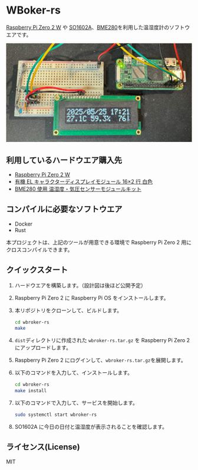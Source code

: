 # WBoker-rs

[Raspberry Pi Zero 2 W](https://www.raspberrypi.com/products/raspberry-pi-zero-2-w/) や [SO1602A](http://akizukidenshi.com/catalog/g/g108277/)、[BME280](https://www.bosch-sensortec.com/media/boschsensortec/downloads/datasheets/bst-bme280-ds002.pdf)を利用した温湿度計のソフトウエアです。

![構成画像](docs/wbroker.jpg)

## 利用しているハードウエア購入先

- [Raspberry Pi Zero 2 W](https://www.switch-science.com/products/7600?srsltid=AfmBOopQQr14qMohoXSYehaF6GaQbh14SGAu1B1mE3657LrqBvF2u5Cr)
- [有機 EL キャラクターディスプレイモジュール 16×2 行 白色](http://akizukidenshi.com/catalog/g/g108277/)
- [BME280 使用 温湿度・気圧センサーモジュールキット](https://akizukidenshi.com/catalog/g/g109421/)

## コンパイルに必要なソフトウエア

- Docker
- Rust

本プロジェクトは、上記のツールが用意できる環境で Raspberry Pi Zero 2 用にクロスコンパイルできます。

## クイックスタート

1. ハードウエアを構築します。（設計図は後ほど公開予定）
2. Raspberry Pi Zero 2 に Raspberry Pi OS をインストールします。
3. 本リポジトリをクローンして、ビルドします。

   ```bash
   cd wbroker-rs
   make
   ```

4. `dist`ディレクトリに作成された `wbroker-rs.tar.gz` を Raspberry Pi Zero 2 にアップロードします。
5. Raspberry Pi Zero 2 にログインして、`wbroker-rs.tar.gz`を展開します。
6. 以下のコマンドを入力して、インストールします。

   ```sh
   cd wbroker-rs
   make install
   ```

7. 以下のコマンドで入力して、サービスを開始します。

   ```sh
   sudo systemctl start wbroker-rs
   ```

8. SO1602A に今日の日付と温湿度が表示されることを確認します。

## ライセンス(License)

MIT
